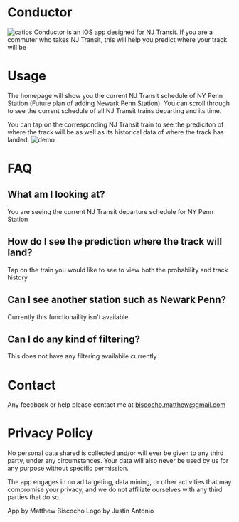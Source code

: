 # Conductor
![catios](https://github.com/mlbiscoc/Conductor/assets/54160956/2588084b-e1de-4b33-ac4b-1aec4f83ea98)
Conductor is an IOS app designed for NJ Transit. If you are a commuter who takes NJ Transit, this will help you predict where your track will be

# Usage
The homepage will show you the current NJ Transit schedule of NY Penn Station (Future plan of adding Newark Penn Station). You can scroll through to see the current schedule of all NJ Transit trains departing and its time.

You can tap on the corresponding NJ Transit train to see the prediciton of where the track will be as well as its historical data of where the track has landed.
![demo](https://github.com/mlbiscoc/Conductor/assets/54160956/5cccaba7-ccc7-4ee0-a89f-7805b79842c8)

# FAQ

## What am I looking at?
You are seeing the current NJ Transit departure schedule for NY Penn Station

## How do I see the prediction where the track will land?
Tap on the train you would like to see to view both the probability and track history

## Can I see another station such as Newark Penn?
Currently this functionaility isn't available

## Can I do any kind of filtering?
This does not have any filtering availabile currently

# Contact
Any feedback or help please contact me at biscocho.matthew@gmail.com

# Privacy Policy
No personal data shared is collected and/or will ever be given to any third party, under any circumstances. Your data will also never be used by us for any purpose without specific permission.

The app engages in no ad targeting, data mining, or other activities that may compromise your privacy, and we do not affiliate ourselves with any third parties that do so.

App by Matthew Biscocho
Logo by Justin Antonio
